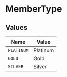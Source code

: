 # MemberType


## Values

| Name       | Value      |
| ---------- | ---------- |
| `PLATINUM` | Platinum   |
| `GOLD`     | Gold       |
| `SILVER`   | Silver     |